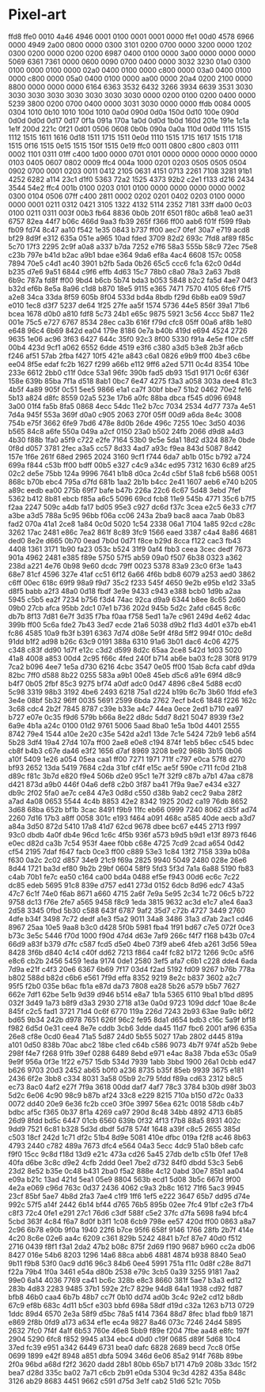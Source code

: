 # Pixel-art

ffd8 ffe0 0010 4a46 4946 0001 0100 0001
0001 0000 ffe1 00d0 4578 6966 0000 4949
2a00 0800 0000 0300 3101 0200 0700 0000
3200 0000 1202 0300 0200 0000 0200 0200
6987 0400 0100 0000 3a00 0000 0000 0000
5069 6361 7361 0000 0600 0090 0700 0400
0000 3032 3230 01a0 0300 0100 0000 0100
0000 02a0 0400 0100 0000 c800 0000 03a0
0400 0100 0000 c800 0000 05a0 0400 0100
0000 aa00 0000 20a4 0200 2100 0000 8800
0000 0000 0000 6164 6363 3532 6432 3266
3934 6639 3531 3030 3030 3030 3030 3030
3030 3030 3030 0000 0200 0100 0200 0400
0000 5239 3800 0200 0700 0400 0000 3031
3030 0000 0000 ffdb 0084 0005 0304 1010
0b10 1010 100d 1010 0a0d 090d 0d0a 150d
0d10 100e 090d 0d0d 0d0d 0d17 0d17 0f1a
091a 170a 1a0d 0d0d 1b0d 160d 201e 191e
1c1a 1e1f 200d 221c 0f21 0d01 0506 0608
0b0b 090a 0a0a 110d 0d0d 1115 1515 1112
1515 1611 1616 0d18 1511 1715 1511 0e0d
1110 1515 1715 1617 1515 1718 1515 0f16
1515 0e15 1515 150f 1515 0e19 ffc0 0011
0800 c800 c803 0111 0002 1101 0311 01ff
c400 1d00 0000 0701 0101 0000 0000 0000
0000 0000 0103 0405 0607 0802 0009 ffc4
004a 1000 0201 0203 0505 0505 0504 0902
0700 0001 0203 0011 0412 2105 0631 4151
0713 2261 7108 3281 91b1 4252 6282 a114
23c1 d1f0 5363 72a2 1525 4373 92b2 c2e1
f133 d216 2434 3544 54e2 ffc4 001b 0100
0203 0101 0100 0000 0000 0000 0000 0002
0300 0104 0506 07ff c400 2811 0002 0202
0201 0402 0203 0100 0000 0000 0001 0211
0312 0421 3105 1322 4132 5114 2352 7181
33ff da00 0c03 0100 0211 0311 003f 00b3
fb64 8836 0b0b 201f 6501 f80c a6b8 1ea0
ae31 6757 82ea 44f7 b06c 466d 9aa3 fb39
265f f366 ff00 aab6 f01f f599 f9ab fb09
fd74 8c47 aa10 f542 1e35 0843 b737 ff00
aec7 0fef 30a7 e719 acd8 bf29 8d9f e312
635a 051e a965 10ad fded 3709 82d2 693c
7fd8 af89 f85c 5c70 17f3 2295 2c9f a0a8
a337 b7da 7252 e7f6 58a3 555b 58c9 72ec
75e8 c23b 797e b41d b2ac a9b1 bdae e364
9da6 ef8a 4ac4 6608 157c 0058 7894 70e5
c4d1 ac40 3901 b2fb 5ada 0b26 65c5 ccc6
fc1a 62c0 0d4d b235 d7e6 9a51 6844 c9f6
effb 4d63 15c7 78b0 c8a0 78a3 2a63 7bd8
6b9c 787a fd8f ff00 9bd4 b6cb 5b74 bda3
b053 5848 b2c2 fa5d 4ae7 04f3 b32d ef6b
8e5a 8a96 c1d8 b870 18e5 9115 e365 7471
7570 4105 6fc6 f7f5 a2e8 34ca 33da 8f59
605b 8f04 533d bd4a 8bdb f29d 6b8b ea09
59d7 e010 1ec8 d3f7 5237 de64 1f25 27fe
aa5f 1574 5736 44e5 856f 39a1 71b6 bcea
1678 d0b0 a810 
fdf8 5c73 24b1 e65c 9875 5921 3c56 4ccc
5b87 11e2 001e 75c5 e727 6767 8534 28ec
ca3b 616f f79d cfc8 05ff 00a6 af8b 1e80
e648 96c4 6b69 842d ea04 179e 8186 0e7a
b40b 419d e694 4524 2726 9635 1e06 ac96
3f63 6427 644c 35f0 92c3 8f00 5330 f91a
4e5e f10e c5ff 00b4 423d 9cf1 a062 6552
6dde 4519 e3f6 c380 a3d5 b3e8 2b3f a6cb
f246 af51 57ab 2fba f427 10f5 421e a843
c6a1 0826 e9b9 ff00 4be3 c6be ee04 8f5e
edaf fc2b 1627 f299 a66b e112 9ff6 a2ed
5711 0c4d 8354 10be 233e 6612 2bb0 c11f
0dce 53a1 96fc 390b fad5 db93 15d1 9171
0c6f 636f 158e 639b 85ba 7f1a d518 8ab1
0bc7 6e47 4275 f3a3 a058 303a dee4 81c3
4b5f 4a89 905f 0c51 5ee5 9866 e1a1 ca7f
30bf bbe7 51b2 0462 70e2 fe16 5b13 a824
d8fc 8559 02a5 523e 17b6 a0fc 88ba dbca
f545 d096 6948 3a00 01f4 fa5b 8fa5 0868
4ecc 54dc 11e2 b7cc 7034 2534 4d77 737a
4e51 7d4a 945f 553a 369f d0a0 c905 2063
270f 05ff 00d9 a6da 8e4c 3008 754b e75f
3662 6fe9 7bd6 478e 8d0b 26de 496c 7255
10ec 3d50 4036 b565 84c8 a6fe 550a 049a
a2cf 0150 23a0 b502 24fb 2066 d9d8 a4d3
4b30 f88b 1fa0 a5f9 c722 e2fe 7164 53b0
9c5e 5da1 18d2 d324 887e 0bde 0f8d d057
3781 2fec a3a5 cc57 8d33 4ad7 a93c f9ea
843d 5087 8d42 157e 1f6e 261f 68ed 2965
2024 3160 9cf1 f744 6da7 ab1b 015c b792
a724 699a f844 c53b ff00 bdff 00b5 e327
c4c9 a34c ed95 7312 1630 6c89 af25 02c2
de5e 75bb 124a 9996 7641 b1b8 d0ca 2c4d
c5bf 51a8 fcb6 b568 0051 868c b70b ebc4
795a d7fd 681b 1aa2 2b1b b4cc 2e41 1607
aeb6 e740 b205 a89c eedb ea00 275b 69f7
bafe b47b 226a 22c6 6c67 5d48 3ebd 7fef
5362 b412 8b81 ebcb f85a a6c5 5096 69cd
fcb8 11e9 545b 4771 35c6 b7f5 f2aa 2247
509c a4db fa17 bd05 95e3 c927 dc6d f37c
3cea e2c5 6e33 c7f7 a3be a3d5 788a 5c95
96bb f06a cc06 243a 2ba9 bac8 aaca 7aab
0b83 fad2 070a 41a1 2ce8 1a84 0c0d 5020
1c54 2338 06a1 7104 1a85 92cd c28c 3262
17ac 2481 e86c 7ea2 861f 8c89 3fc9 1566
eaed 3387 c4a4 8a86 4681 ded0 8e2e d665
0b70 0ead 7b0d 0d71 f8ce b29d 8cca f122
cac3 fb43 4408 1361 3171 1b90 fa23 053c
b524 31f9 0af4 fbb3 ceea 3cec dedf 7673
901a 4962 2481 e385 f89e 5750 57f5 ab59
09a0 f507 6b38 0323 a362 238d a221 4e76
0b98 9e60 dcdc 79ff 0023 5378 83a9 23c0
6f3e 1a43 68e7 81cf 4596 327e 41af cc51
6f12 6a66 4f6b bdb8 6079 a253 aed0 3862
c6ff 00ec 618c 69f9 98a9 f9d7 35c2 f233
545f 4650 9e2b e95b e1d2 33a5 d8f5 babb
a2f3 48a0 0d18 fbdf 3e9e 9433 c943 e388
bcb0 1d9b a2aa 5945 c5b5 ea2f 7234 b756
f3d4 74ac 92ca d9a9 6344 b8ee 8c65 2d60
09b0 27cb afca 95bb 2dc1 07e1 b736 202d
945b 5d2c 2afd c645 8c6c db7b 8f13 7d81
6e7f 3d35 f7ba f0aa f758 5ed1 1a7e c961
249d 4e62 4dac 399b ff00 5c6a fde2 7b43
3ed7 ecde 21a6 5038 d9b2 f1d3 4d01 e37b
eb41 fc86 4585 10a9 fb3f b391 6363 7d74
d08e 5e9f 4f8d 5ff2 994f 010c de8d 91dd
b1f2 ad98 b26c 63c9 0191 388a 6310 91a6
3b01 dac6 4c06 4275 c348 c83f dd90 1d7f
e12c c3d2 d599 8d2c 65aa 2ce8 542d 1d03
5020 41a8 4008 a853 00d4 2c95 f66c 4fed
240f b714 ab6e ba03 fc28 30f8 9179 7ca2
b096 4ee7 1e5a d730 6216 4cbc 3547 0e05
ff00 15ab 8cfa cabf d9da 82bc 7ff0 d588
8b22 0255 583a a9b1 00e8 45eb d5c6 a91e
69f4 d8c9 b4f7 0b05 2fbf 85c3 9275 bf74
a0df adc0 0d47 4896 c8e4 5d88 ecd0 5c98
3319 98b3 3192 4be6 2493 6218 75a1 d224
b19b 6c7b 3b60 1fdd efe3 3e4e 08bf 5b32
96ff 0035 5691 2599 6bda 2762 7ecf b4c6
1848 f226 162c 3c68 cdc4 2b2f 7845 8787
c39e b33e a4c7 44ea 0ece 2ed1 b710 ea97
b727 e07e 0c35 f9d6 579b b66a 8e22 d8dc
5dd7 8d21 5047 8939 f3e2 6a9e 4b1a a24c
0100 01d2 9761 5006 5aad 8ba0 1e5a 1b0d
4401 2555 8742 79e4 1544 a10e 2e20 c35e
542d a2d1 13de 7c1e 5424 72b9 1eb6 a5f4
5b28 3df4 19a4 27d4 107a ff00 2ae8 e0e8
c194 874f 1eb5 b6ec c545 bdec cb8f b4b3
c67e da46 e3f2 1656 d7af 8969 3208 be92
968b 3b15 0b06 a10f 5409 1e26 a054 05ea
caa1 ff00 7271 1971 711f c797 e0ca 57f8
d270 bf93 2652 13da 5419 7684 c2da 31bf
cf4f e15c ae5f 590e c711 fc0d 21b8 d89c
f81c 3b7d e820 f9e4 506b d2e0 95c1 1e7f
32f9 c87b a7b1 47aa c878 d421 873d a9b0
446f 04a6 def8 c2b0 3f87 ba41 7f9a 9ae7
e434 e327 db9c 2f02 5fa0 ae7c ce84 47e3
0d8d c550 d38b 9ab2 cec2 9aba 28f2 a7ad
4a08 0653 5544 4c4b 8853 42e2 8342 1925
20d2 ca19 76db 8652 3d68 68ba 652b bf1b
3cac 8491 f9b9 11fc eb66 0999 7240 8062
d35f ad74 2260 7d16 17b3 a8ff 0058 301c
e193 f464 a091 468c a585 40de aecb a3d7
a84a 3d50 872d 5410 17a8 41d7 62cd 9678
dbee bc67 e445 2713 f997 93c0 dbdb 4a0f
db4e 96cd 1c6c 4f5b 936f a573 b9d5 b9d1
e13f 8973 f646 e0ec d82d ca3b 7c54 953f
4aee f0bb c68e 4725 7cd9 2cad a654 0d42
cf54 2195 7daf f647 facb 0ce3 ff00 c889
53e3 1c84 13f2 7158 339a b08a f630 0a2c
2c02 d857 34e9 21c9 f69a 2825 9940 5049
2480 028e 26e6 8d44 1721 ba3d ef80 9b2b
29bf 0604 58f9 5fd3 5f3d 7a1a 6a88 5190
fb83 c4ab 70b1 fe7c ea50 c164 ca00 bd4a
0488 ef5e f943 00d6 ec6c 7c22 dc85 edeb
5695 91c8 839e d757 ed41 273d 0152 6dcb
8d96 edc7 43a5 47c7 6c1f 74e0 f6ab 8671
a660 4715 2a6f 7e9a 5e95 2c34 1c72 06c5
b722 9758 dc13 f76e 2fe7 a565 9458 f8c9
1eda 3815 9632 ac3d e1c7 a1e4 6aa3 2d58
3345 0fbd 5b30 c588 643f 6787 9af2 35d7
c72b 4727 3449 2760 4dfe b34f 3498 7c72
dedf a1e3 f5a2 9011 34a8 3486 31a3 d7ab
2ac1 cd46 8967 25aa 10e5 9aa8 b3c0 d428
5f0b 5981 fba4 1f91 bd67 c7e5 072f 0ce3
b73c 3e5c 5446 f70d 1000 f90d 47d4 d63e
7af9 266c f4f7 f168 b43b 07c4 66d9 a83f
b379 d7fc c587 fcd5 d5e0 4be0 73f9 abe6
4feb a261 3d56 59ea 8428 3f6b d840 4c14
c40f dd62 7213 f864 ca4f fc82 b172 1266
9c0c a5f6 e8c6 cb2b 2456 5459 1eda 9174
0de1 2580 3ef5 afa7 c6b1 c228 dde4 6ada
7d9a e21f c4f3 20e6 6367 6b69 7f17 03d4
f2ad 5192 fd09 9267 b76b 778a b802 588d
b82d c6b6 e561 7f9d effa 8352 9219 8e2c
b837 3602 a2c7 95f5 f2b0 035e b6ac fb1a
e87d da73 7808 ea28 5b26 a579 b5b7 7627
662e 7df1 62be 5e1b 9d39 d946 b514 e8a7
1b1a 5365 6110 9ba1 b1bd d895 032f 3d49
1a73 b8f9 d3a3 2930 2718 a13e 0a0d 9723
109d ddcf 10ae 8c4e 845f c2c5 fad1 3721
71d4 0c6f 6770 119a 226d 7243 2b93 63ae
9a9c b6f2 bd65 9b34 242b d978 7651 626f
96c2 fe95 8da1 d654 bdb3 c16c 5a9f bf18
f982 6d5d 0e31 cee4 8e7e cddb 3cb6 3dde
da45 11d7 fbc6 2001 af96 635a 26e8 cf8e
0cd0 6ea4 71a5 5d87 24d0 5b55 5027 17ab
2802 d445 819a a101 0d50 838b 70ac abc2
18be c1ed c64b c586 9073 4b7f 974f a52b
9ebe 298f f4e7 f268 91fb 39ef 0288 6489
8ebd e971 e4ac 8a38 7bda e53c 05a9 9e9f
956a 0f3e 1f22 e757 15db 534d 7939 1abb
3bbd 1900 26a1 0cbb ed47 b626 9703 20d3
2452 ab65 b0f0 a236 8735 b35f 85eb 9939
3675 e181 2436 6f2e 3bb8 c334 8031 3a58
05b9 2c79 5fdd f89a cd63 2312 b8c5 ec73
8ac0 4af2 e27f 7f9a 3618 00dd daf7 4af7
78c3 3784 b30b d98f 3b03 5d2c 6e06 4c90
98c9 b87b af24 33c8 e229 8215 710a b150
d72c 0a33 0072 dd40 20e9 6e36 fc2b cce0
3f0e 3997 56ea 621c 0018 58db c4b7 bdbc
af5c f365 0b37 8f1a 4269 ca97 290d 8c48
34bb 4892 4713 6b85 26d9 8fdd bd5c 6447
01cb 6560 639b 0f32 4f13 f7b8 88a5 8931
402c 9dd9 7521 6c81 b328 5d3d dbdf 5d78
574f 1648 a39f c8c5 2655 385d c503 18cf
242d 1c71 df2c 51b4 8d9e 5081 410e dfbc
019a f2f8 ac46 8b63 4793 2440 c782 489a
7673 dfc4 e564 04a3 5ecc 4dc9 51a0 b8eb
cafc f9f0 15cc 9c8d f18d 13d9 e21c 473a
cd26 5a45 27db de1b c51b 0fef 17e8 40fa
d6be 3c8c d9e2 4cfb 2ddd 0ee1 7be2 d732
84f0 dbdd 53c3 5eb6 23d2 8e52 b35e 0c48
b431 2ba0 f5a2 888e 4c12 0abd 30e7 85b1
aa04 e09a b21c 13ad 421d 5ea1 05e9 8804
563b ecd1 5d08 3b5c 667d 9f00 4e2a e069
c96d 763c 0d37 2436 4062 c9a3 2b8c 1612
71f6 5ac3 9945 23cf 85bf 5ae7 4b8d 2fa3
7ae4 c1f9 1ff6 1ef5 e222 3647 65b7 dd95
d74e 992c 57f5 a14f 2442 6b14 bf44 d765
76b5 895b 02ee 7fc4 91bf c2e3 f7b4 c8f3
72c4 0fe1 e291 27c1 76d6 c3df 588f c5e2
37fc d7fa 5698 fa94 bfc4 5cbd 363f 4c84
f6a7 8d0f b3f1 1c08 6cb9 798e ee57 420d
ff00 0863 a8a7 2c96 6b78 e90b 9f0a 1940
22f6 b7ce 95f6 658f 9146 1766 28fb 2b7f
414e 4c20 8c6e 02e6 aa4c 6209 c361 829b
5242 4841 b7cf 87e7 40d0 f512 2716 0439
f8f1 f3a1 2da2 47b2 b08c 875f 2d69 f190
9687 b960 cc2a db06 8427 016e 54b6 8203
1296 14a6 88ca abb6 4881 4874 b938 8840
5ea0 9b11 f9b8 53f0 0ac9 dd16 96c3 84b6
0ee4 5991 751a f11c 0d8f c28e 8d71 f22a
79b4 1f0a 3461 e54a d80b 2538 e79c 3cb5
0a39 3255 9181 7aa2 99e0 6a14 4036 7769
ca41 bc6c 328b e8c3 8660 381f 5ae7 b3a3
ed12 283b 4d83 2283 9485 37b1 592e 2fc7
829e 94d8 64a1 1938 cd92 fd87 bfb8 46b0
caa4 6b7b 48b7 cc7f 0b10 dd74 ad0b 3c4c
92e2 cd12 b8db 67c9 ef8b 683c 4d11 b5cf
e303 bbfd 698a 58df d19d c32a 1263 b713
0729 1ddc 89d4 6570 2e3a 58f9 d5bc 78a5
f414 7364 88d7 8fec b1ad fbb9 1871 e869
2f8b 0fd9 a173 a634 ef1e ec4a 9827 8a46
073c 7246 24d4 5895 2632 7fc0 7f4f 4a1f
6b53 760e 46e8 5bb9 f89e f204 7fbe aa48
e8fc 197f 2904 5290 6fc8 f852 9945 a134
ebc4 d0d0 c19f 0685 d89f 5d68 10c4 37ed
fc39 e951 a342 6449 6731 bea0 dafc 6828
2689 becd 7cc8 0f5e 0699 1899 e42f 8948
a851 dbfa 5094 346d 6e06 85a2 914f 768b
89be 2f0a 96bd a68d f2f2 3620 dadd 28b1
80bb 65b7 b171 47b9 208b 33dc 15f2 bea7
d28d 335c ba02 7a71 c6cb 2b91 e0da 5304
9c3d 4282 435a 848c 3126 ab29 8683 4451
9662 c591 d75d 3e1f cab2 51d6 521c 705b